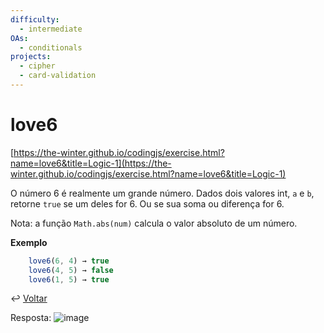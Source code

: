 ```yaml
---
difficulty:
  - intermediate
OAs:
  - conditionals
projects:
  - cipher
  - card-validation
---
```


# love6

[https://the-winter.github.io/codingjs/exercise.html?name=love6&title=Logic-1](https://the-winter.github.io/codingjs/exercise.html?name=love6&title=Logic-1)

O número 6 é realmente um grande número. Dados dois valores int, `a` e `b`,
retorne `true` se um deles for 6. Ou se sua soma ou diferença for 6.

Nota: a função `Math.abs(num)` calcula o valor absoluto de um número.

**Exemplo**

```js
    love6(6, 4) → true
    love6(4, 5) → false
    love6(1, 5) → true
```

↩️ [Voltar](../../README.md)

Resposta:
![image](https://user-images.githubusercontent.com/83047245/174354587-6583ffd3-ba8f-446c-ab65-7c4aacebd7ee.png)
